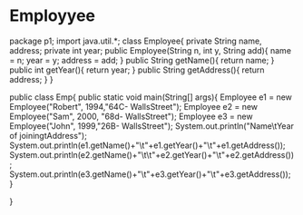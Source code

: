 # Employyee
package p1;
import java.util.*;
class Employee{
	  private String name, address;
	  private int year;
	  public Employee(String n, int y, String add){
	    name = n;
	    year = y;
	    address = add;
	  }
	  public String getName(){
	    return name;
	  }
	  public int getYear(){
	    return year;
	  }
	  public String getAddress(){
	    return address;
	  }
	}

public class Emp{
	 public static void main(String[] args){
		    Employee e1 = new Employee("Robert", 1994,"64C- WallsStreet");
		    Employee e2 = new Employee("Sam", 2000, "68d- WallsStreet");
		    Employee e3 = new Employee("John", 1999,"26B- WallsStreet");
		    System.out.println("Name\tYear of joiningtAddress");
		    System.out.println(e1.getName()+"\t"+e1.getYear()+"\t"+e1.getAddress());  
		    System.out.println(e2.getName()+"\t\t"+e2.getYear()+"\t"+e2.getAddress());  
		    System.out.println(e3.getName()+"\t"+e3.getYear()+"\t"+e3.getAddress());  
		  }
	

}
